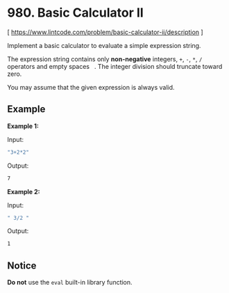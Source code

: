 # 980. Basic Calculator II
[ https://www.lintcode.com/problem/basic-calculator-ii/description ]

Implement a basic calculator to evaluate a simple expression string.

The expression string contains only **non-negative** integers, `+`, `-`, `*`, `/` operators and empty spaces ` `. The integer division should truncate toward zero.

You may assume that the given expression is always valid.

## Example
**Example 1:**

Input:
```sh
"3+2*2"
```
Output:
```sh
7
```

**Example 2:**

Input:
```sh
" 3/2 " 
```
Output:
```sh
1
```

## Notice
**Do not** use the `eval` built-in library function.